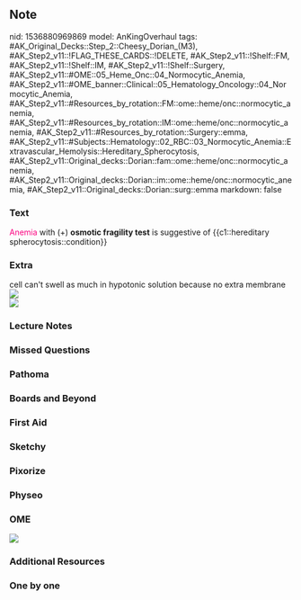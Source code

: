 ## Note
nid: 1536880969869
model: AnKingOverhaul
tags: #AK_Original_Decks::Step_2::Cheesy_Dorian_(M3), #AK_Step2_v11::!FLAG_THESE_CARDS::!DELETE, #AK_Step2_v11::!Shelf::FM, #AK_Step2_v11::!Shelf::IM, #AK_Step2_v11::!Shelf::Surgery, #AK_Step2_v11::#OME::05_Heme_Onc::04_Normocytic_Anemia, #AK_Step2_v11::#OME_banner::Clinical::05_Hematology_Oncology::04_Normocytic_Anemia, #AK_Step2_v11::#Resources_by_rotation::FM::ome::heme/onc::normocytic_anemia, #AK_Step2_v11::#Resources_by_rotation::IM::ome::heme/onc::normocytic_anemia, #AK_Step2_v11::#Resources_by_rotation::Surgery::emma, #AK_Step2_v11::#Subjects::Hematology::02_RBC::03_Normocytic_Anemia::Extravascular_Hemolysis::Hereditary_Spherocytosis, #AK_Step2_v11::Original_decks::Dorian::fam::ome::heme/onc::normocytic_anemia, #AK_Step2_v11::Original_decks::Dorian::im::ome::heme/onc::normocytic_anemia, #AK_Step2_v11::Original_decks::Dorian::surg::emma
markdown: false

### Text
<font color="#FC0280">Anemia</font> with (+) <b>osmotic fragility
test</b> is suggestive of {{c1::hereditary
spherocytosis::condition}}

### Extra
<div>
  cell can't swell as much in hypotonic solution because no extra
  membrane
</div><img src="HS%20(1)_1358629116483.png">
<div><img src="paste-619188255195137.jpg"></div>

### Lecture Notes


### Missed Questions


### Pathoma


### Boards and Beyond


### First Aid


### Sketchy


### Pixorize


### Physeo


### OME
<div class="ome-widget">
  <a href=
  "https://onlinemeded.org/spa/hematology-oncology/normocytic-anemia/acquire?ref=anki">
  <img src="_OME_AnkiFlashcards_Lesson_2.png"></a>
</div>

### Additional Resources


### One by one

